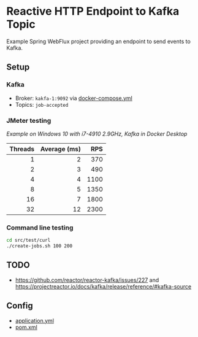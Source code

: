 # Reactive HTTP Endpoint to Kafka Topic

Example Spring WebFlux project providing an endpoint to send events to Kafka.

## Setup

### Kafka

- Broker: `kakfa-1:9092` via [docker-compose.yml](../docker/docker-compose.yml)
- Topics: `job-accepted`

### JMeter testing

*Example on Windows 10 with i7-4910 2.9GHz, Kafka in Docker Desktop*

| Threads | Average (ms) |  RPS |
|--------:|-------------:|-----:|
|       1 |            2 |  370 |
|       2 |            3 |  490 |
|       4 |            4 | 1100 |
|       8 |            5 | 1350 |
|      16 |            7 | 1800 |
|      32 |           12 | 2300 |

### Command line testing

```bash
cd src/test/curl
./create-jobs.sh 100 200
```

## TODO

- https://github.com/reactor/reactor-kafka/issues/227 and https://projectreactor.io/docs/kafka/release/reference/#kafka-source

## Config

- [application.yml](src/main/resources/application.yml)
- [pom.xml](pom.xml)
